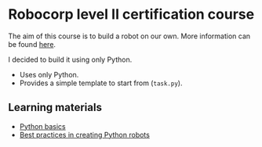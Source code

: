 # Robocorp level II certification course

The aim of this course is to build a robot on our own.
More information can be found [here](https://robocorp.com/docs/courses/build-a-robot).

I decided to build it using only Python.


- Uses only Python.
- Provides a simple template to start from (`task.py`).

## Learning materials

- [Python basics](https://robocorp.com/docs/languages-and-frameworks/python)
- [Best practices in creating Python robots](https://robocorp.com/docs/development-guide/qa-and-best-practices/python-robots)
